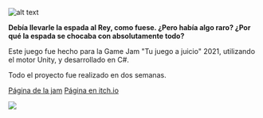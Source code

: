 ![alt text](https://img.itch.zone/aW1nLzY4OTMxNjMucG5n/original/ar5oXU.png)

**Debía llevarle la espada al Rey, como fuese. ¿Pero había algo raro? ¿Por qué la espada se chocaba con absolutamente todo?**


Este juego fue hecho para la Game Jam "Tu juego a juicio" 2021, utilizando el motor Unity, y desarrollado en C#.

Todo el proyecto fue realizado en dos semanas.

[Página de la jam](https://itch.io/jam/tu-juego-a-juicio-jam-2021/rate/1182720 "Página en itch.io")
[Página en itch.io](https://hevet.itch.io/longlong-sword "Página en itch.io")

![](https://media.discordapp.net/attachments/882006940908138586/890986223940804618/unknown.png)
